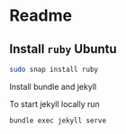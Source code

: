 # Readme

## Install `ruby` Ubuntu

```bash
sudo snap install ruby
```

Install bundle and jekyll

To start jekyll locally run

```bash
bundle exec jekyll serve
```
